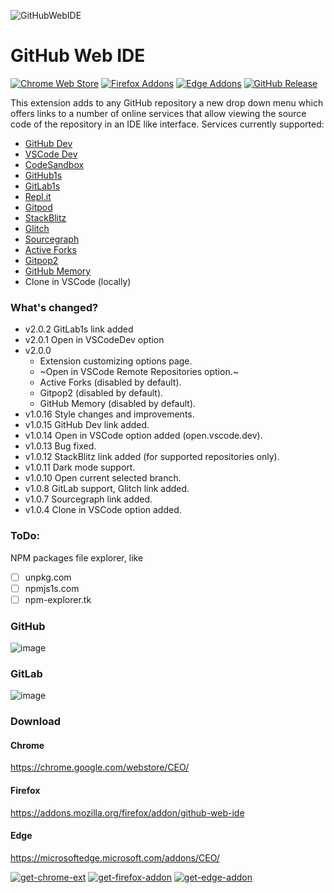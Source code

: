 ![GitHubWebIDE](https://raw.githubusercontent.com/zvizvi/GitHub-Web-IDE/master/src/img/logo.svg)
# GitHub Web IDE

[![Chrome Web Store](https://img.shields.io/chrome-web-store/v/adjiklnjodbiaioggfpbpkhbfcnhgkfe.svg)][chrome_link]
[![Firefox Addons](https://img.shields.io/amo/v/github-web-ide.svg)][firefox_link]
[![Edge Addons](https://img.shields.io/badge/dynamic/json?label=edge%20add-on&prefix=v&query=%24.version&url=https%3A%2F%2Fmicrosoftedge.microsoft.com%2Faddons%2Fgetproductdetailsbycrxid%2Fakjbkjciknacicbnkfjbnlaeednpadcf)][edge_link]
[![GitHub Release](https://img.shields.io/github/v/release/zvizvi/GitHub-Web-IDE.svg)][release_link]


This extension adds to any GitHub repository a new drop down menu which offers links to a number of online services that allow viewing the source code of the repository in an IDE like interface.
Services currently supported:

* [GitHub Dev](https://github.dev/)
* [VSCode Dev](https://vscode.dev/)
* [CodeSandbox](https://codesandbox.io/)
* [GitHub1s](https://github1s.com/)
* [GitLab1s](https://gitlab1s.com/)
* [Repl.it](https://replit.com/)
* [Gitpod](https://gitpod.io/)
* [StackBlitz](https://stackblitz.com/)
* [Glitch](https://glitch.com/)
* [Sourcegraph](https://sourcegraph.com/)
* [Active Forks](https://techgaun.github.io/active-forks/)
* [Gitpop2](https://gitpop2.herokuapp.com/)
* [GitHub Memory](https://githubmemory.com/)
* Clone in VSCode (locally)


### What's changed?
* v2.0.2 GitLab1s link added
* v2.0.1 Open in VSCodeDev option
* v2.0.0
  * Extension customizing options page.
  * ~Open in VSCode Remote Repositories option.~
  * Active Forks (disabled by default).
  * Gitpop2 (disabled by default).
  * GitHub Memory (disabled by default).
* v1.0.16 Style changes and improvements.
* v1.0.15 GitHub Dev link added.
* v1.0.14 Open in VSCode option added (open.vscode.dev).
* v1.0.13 Bug fixed.
* v1.0.12 StackBlitz link added (for supported repositories only).
* v1.0.11 Dark mode support.
* v1.0.10 Open current selected branch.
* v1.0.8 GitLab support, Glitch link added.
* v1.0.7 Sourcegraph link added.
* v1.0.4 Clone in VSCode option added.

### ToDo:
NPM packages file explorer, like
- [ ] unpkg.com
- [ ] npmjs1s.com
- [ ] npm-explorer.tk

### GitHub
![image](https://user-images.githubusercontent.com/4354421/107879967-a123aa00-6ee4-11eb-9582-662998618ed1.png)
### GitLab
![image](https://user-images.githubusercontent.com/4354421/168898417-45fa3aa5-4505-4f32-9c36-f05fc81f47af.png)


### Download

#### Chrome
https://chrome.google.com/webstore/CEO/
#### Firefox
https://addons.mozilla.org/firefox/addon/github-web-ide
#### Edge
https://microsoftedge.microsoft.com/addons/CEO/


[![get-chrome-ext][chrome_badge]][chrome_link]
[![get-firefox-addon][firefox_badge]][firefox_link]
[![get-edge-addon][edge_badge]][edge_link]


[chrome_link]: https://chrome.google.com/webstore/detail/adjiklnjodbiaioggfpbpkhbfcnhgkfe
[chrome_badge]: https://user-images.githubusercontent.com/4354421/107861086-06778c80-6e4c-11eb-8072-f82422193a70.png
[firefox_link]: https://addons.mozilla.org/firefox/addon/github-web-ide
[firefox_badge]: https://user-images.githubusercontent.com/4354421/108622754-82249b00-7443-11eb-914d-387b3977923c.png
[edge_link]: https://microsoftedge.microsoft.com/addons/detail/akjbkjciknacicbnkfjbnlaeednpadcf
[edge_badge]: https://user-images.githubusercontent.com/4354421/108622750-7f29aa80-7443-11eb-992d-b56cdbd83713.png
[release_link]: https://github.com/zvizvi/GitHub-Web-IDE/releases/latest
